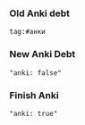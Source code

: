 ### Old Anki debt
```query
tag:#анки
```


### New Anki Debt
```query
"anki: false"
```


### Finish Anki
```query
"anki: true"
```